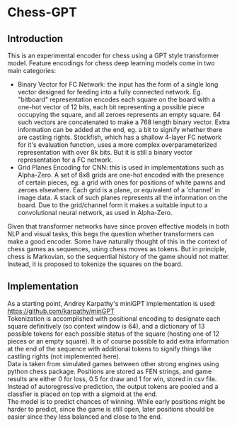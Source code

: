 # Chess-GPT
## Introduction
This is an experimental encoder for chess using a GPT style transformer model.
Feature encodings for chess deep learning models come in two main categories:  
- Binary Vector for FC Network: the input has the form of a single long vector designed for feeding into a fully connected network. Eg. "bitboard" representation encodes each square on the board with a one-hot vector of 12 bits, each bit representing a possible piece occupying the square, and all zeroes represents an empty square. 64 such vectors are concatenated to make a 768 length binary vector. Extra information can be added at the end, eg. a bit to signify whether there are castling rights. Stockfish, which has a shallow 4-layer FC network for it's evaluation function, uses a more complex overparameterized representation with over 8k bits. But it is still a binary vector representation for a FC network.
- Grid Planes Encoding for CNN: this is used in implementations such as Alpha-Zero. A set of 8x8 grids are one-hot encoded with the presence of certain pieces, eg. a grid with ones for positions of white pawns and zeroes elsewhere. Each grid is a plane, or equivalent of a 'channel' in image data. A stack of such planes represents all the information on the board. Due to the grid/channel form it makes a suitable input to a convolutional neural network, as used in Alpha-Zero.  

Given that transformer networks have since proven effective models in both NLP and visual tasks, this begs the question whether transformers can make a good encoder.
Some have naturally thought of this in the context of chess games as sequences, using chess moves as tokens. But in principle, chess is Markovian, so the sequential history of the game should not matter. Instead, it is proposed to tokenize the squares on the board. 
## Implementation
As a starting point, Andrey Karpathy's miniGPT implementation is used: https://github.com/karpathy/minGPT  
Tokenization is accomplished with positional encoding to designate each square definitively (so context window is 64), and a dictionary of 13 possible tokens for each possible status of the square (hosting one of 12 pieces or an empty square). It is of course possible to add extra information at the end of the sequence with additional tokens to signify things like castling rights (not implemented here).  
Data is taken from simulated games between other strong engines using python chess package. Positions are stored as FEN strings, and game results are either 0 for loss, 0.5 for draw and 1 for win, stored in csv file.  
Instead of autoregressive prediction, the output tokens are pooled and a classfier is placed on top with a sigmoid at the end.  
The model is to predict chances of winning. While early positions might be harder to predict, since the game is still open, later positions should be easier since they less balanced and close to the end.  

